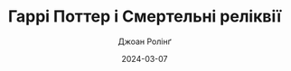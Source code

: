 ---
layout: default
modal-id: 46
date: 2024-03-07
title: Гаррі Поттер і Смертельні реліквії
author: Джоан Ролінґ
author_label: Авторка
img: harri-potter-7-i-smertelny-relikviyi-j-k-rowling.jpg
project-date: 2007
category: Казка, Фентезі
status: available
description: "Гаррі звалив на свої плечі таємниче, небезпечне і майже нездійсненне завдання: знайти і знищити решту Волдемортових горокраксів. Ще ніколи Гаррі не почувався таким самотнім, а його майбутнє ще ніколи не здавалося йому таким похмурим... У цій заключній і чи не найяскравішій зі всієї «поттеріани» книзі Дж. К. Ролінґ дає довгоочікувані відповіді на багато запитань. Її захоплююча манера оповіді з численними несподіваними сюжетними поворотами дарує неймовірну насолоду мільйонам читачів — тим, які трималися з Гаррі аж до самого кінця.

Усі 7 книжок про Гаррі Поттера вийшли в українських перекладах, які вважаються одними з найвдаліших у світовій «поттеріані». Оригінальні обкладинки українського «Гаррі Поттера» багато фахівців узагалі визнають найкращими."
---